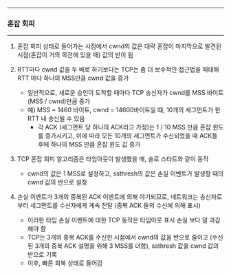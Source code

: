 -----
### 혼잡 회피
-----
1. 혼잡 회피 상태로 들어가는 시점에서 cwnd의 값은 대략 혼잡이 마지막으로 발견된 시점(혼잡이 거의 목전에 있을 때) 값의 반이 됨
2. RTT마다 cwnd 값을 두 배로 하기보다는 TCP는 좀 더 보수적인 접근법을 채태해 RTT 마다 하나의 MSS만큼 cwnd 값을 증가
   - 일반적으로, 새로운 승인이 도착할 때마다 TCP 송신자가 cwnd를 MSS 바이트(MSS / cwnd)만큼 증가
   - 예) MSS = 1460 바이트, cwnd = 14600바이트일 떄, 10개의 세그먼트가 한 RTT 내 송신될 수 있음
     + 각 ACK (세그먼트 당 하나의 ACK라고 가정)는 1 / 10 MSS 만큼 혼잡 윈도를 증가시키고, 이에 따라 모든 10개의 세그먼트가 수신되었을 때 ACK들 후에 하나의 MSS 만큼 혼잡 윈도 값 증가

3. TCP 혼잡 회피 알고리즘은 타임아웃이 발생했을 때, 슬로 스타트와 같이 동작
   - cwnd의 값은 1 MSS로 설정하고, ssthresh의 값은 손실 이벤트가 발생할 때의 cwnd 값의 반으로 설정

4. 손실 이벤트가 3개의 중복된 ACK 이벤트에 의해 야기되므로, 네트워크는 송신자로부터 세그먼트를 수신자에게 계속 전달 (중복 ACK 들의 수신에 의해 표시)
   - 이러한 타입 손실 이벤트에 대한 TCP 동작은 타임아웃 표시 손실 보다 덜 과감해야 함
   - TCP는 3개의 중복 ACK를 수신한 시점에서 cwnd의 값을 반으로 줄이고 (수신된 3개의 중복 ACK 설명을 위해 3 MSS를 더함), ssthresh 값을 cwnd 값의 반으로 기록
   - 이후, 빠른 회복 상태로 들어감
